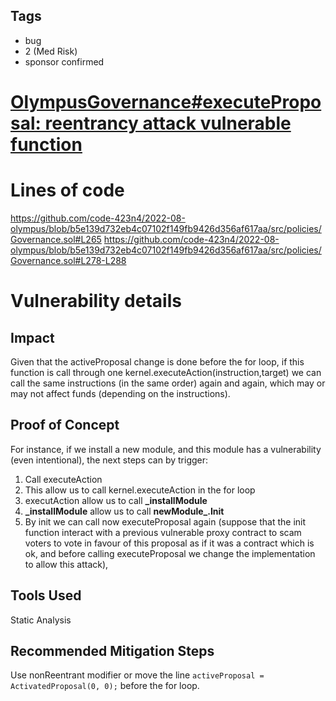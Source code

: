 ## Tags

- bug
- 2 (Med Risk)
- sponsor confirmed

# [OlympusGovernance#executeProposal: reentrancy attack vulnerable function](https://github.com/code-423n4/2022-08-olympus-findings/issues/132) 

# Lines of code

https://github.com/code-423n4/2022-08-olympus/blob/b5e139d732eb4c07102f149fb9426d356af617aa/src/policies/Governance.sol#L265
https://github.com/code-423n4/2022-08-olympus/blob/b5e139d732eb4c07102f149fb9426d356af617aa/src/policies/Governance.sol#L278-L288


# Vulnerability details

## Impact
Given that the activeProposal change is done before the for loop, if this function is call through one kernel.executeAction(instruction,target) we can call the same instructions (in the same order) again and again, which may or may not affect funds (depending on the instructions).

## Proof of Concept
For instance, if we install a new module, and this module has a vulnerability (even intentional), the next steps can by trigger:

1. Call executeAction
1. This allow us to call kernel.executeAction in the for loop
1. executAction allow us to call **_installModule**
1. **\_installModule** allow us to call **newModule_.Init**
1. By init we can call now executeProposal again (suppose that the init function interact with a previous vulnerable proxy contract to scam voters to vote in favour of this proposal as if it was a contract which is ok, and before calling executeProposal we change the implementation to allow this attack),

## Tools Used
Static Analysis

## Recommended Mitigation Steps
Use nonReentrant modifier or move the line ```activeProposal = ActivatedProposal(0, 0);``` before the for loop.
